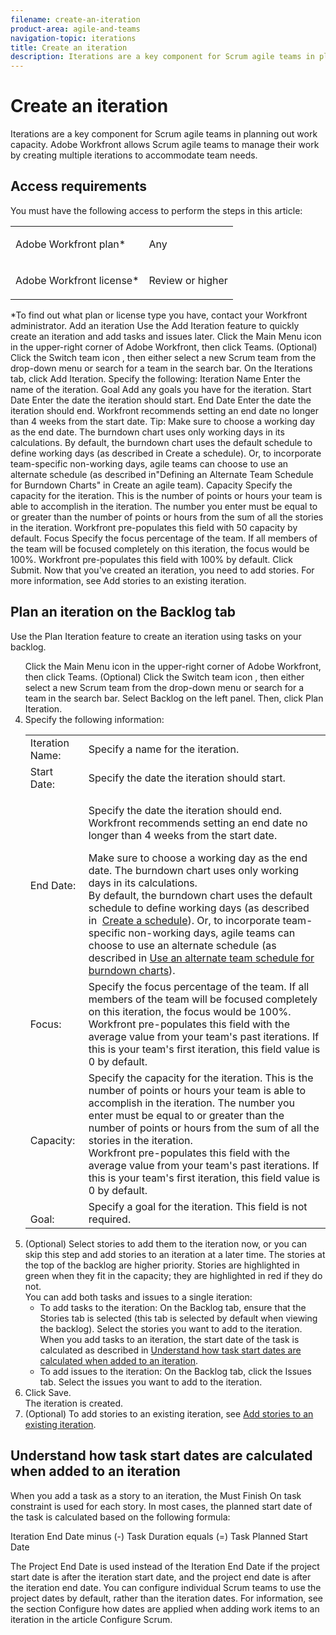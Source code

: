```yaml
---
filename: create-an-iteration
product-area: agile-and-teams
navigation-topic: iterations
title: Create an iteration
description: Iterations are a key component for Scrum agile teams in planning out work capacity. Adobe Workfront allows Scrum agile teams to manage their work by creating multiple iterations to accommodate team needs.
---
```


# Create an iteration

Iterations are a key component for Scrum agile teams in planning out work capacity. Adobe Workfront allows Scrum agile teams to manage their work by creating multiple&nbsp;iterations to accommodate team needs.

## Access requirements

You must have the following access to perform the steps in this article:

<table cellspacing="0"> 
 <col> 
 </col> 
 <col> 
 </col> 
 <tbody> 
  <tr> 
   <td role="rowheader">Adobe Workfront plan*</td> 
   <td> <p>Any</p> </td> 
  </tr> 
  <tr> 
   <td role="rowheader">Adobe Workfront license*</td> 
   <td> <p>Review or higher</p> </td> 
  </tr> 
 </tbody> 
</table>

&#42;To find out what plan or license type you have, contact your Workfront administrator.
Add an iteration Use the Add Iteration feature to quickly create an iteration and add tasks and issues later. Click the Main Menu icon in the upper-right corner of Adobe Workfront, then click Teams. (Optional) Click the Switch team icon , then either select a new Scrum team from the drop-down menu or search for a team in the search bar. On the Iterations tab, click Add Iteration. Specify the following: Iteration Name Enter the name of the iteration. Goal Add any goals you have for the iteration. Start Date Enter the date the iteration should start. End Date Enter the date the iteration should end. Workfront recommends setting an end date no longer than 4 weeks from the start date. Tip: Make sure to choose a working day as the end date. The burndown chart uses only working days in its calculations. By default, the burndown chart uses the default schedule to define working days (as described in Create a schedule). Or, to incorporate team-specific non-working days, agile teams can choose to use an alternate schedule (as described in"Defining an Alternate Team Schedule for Burndown Charts" in Create an agile team). Capacity Specify the capacity for the iteration. This is the number of points or hours your team is able to accomplish in the iteration. The number you enter must be equal to or greater than the number of points or hours from the sum of all the stories in the iteration. Workfront pre-populates this field with 50 capacity by default. Focus Specify the focus percentage of the team. If all members of the team will be focused completely on this iteration, the focus would be 100%. Workfront pre-populates this field with 100% by default. Click Submit. Now that you've created an iteration, you need to add stories. For more information, see Add stories to an existing iteration. 

## Plan an iteration on the Backlog tab

Use the Plan Iteration feature to create an iteration using tasks on your backlog.

<ol> Click the Main Menu icon in the upper-right corner of Adobe Workfront, then click Teams. (Optional) Click the Switch team icon , then either select a new Scrum team from the drop-down menu or search for a team in the search bar. Select Backlog on the left panel. Then, click Plan Iteration. 
 <li value="4">Specify the following information:<br> 
  <table cellspacing="0"> 
   <col> 
   <col> 
   <tbody> 
    <tr> 
     <td role="rowheader"><span class="bold">Iteration Name:</span></td> 
     <td>Specify a name for the iteration.</td> 
    </tr> 
    <tr> 
     <td role="rowheader"><span class="bold">Start Date:</span></td> 
     <td> Specify the date the iteration should start.</td> 
    </tr> 
    <tr> 
     <td role="rowheader"><span class="bold">End Date:</span>&nbsp;</td> 
     <td><p>Specify the date the iteration should end. Workfront recommends setting an end date no longer than 4 weeks from the start date.</p><note type="tip">
       Make sure to choose a working day as the end date. The burndown chart uses only working days in its calculations.
       <br>By default, the burndown chart uses the&nbsp;default schedule to define working days (as described in&nbsp;
       <a href="../../../administration-and-setup/set-up-workfront/configure-timesheets-schedules/create-schedules.md" class="MCXref xref">Create a schedule</a>). Or, to incorporate team-specific non-working days,&nbsp;agile teams can choose to use an alternate schedule (as described in 
       <a href="../../../agile/use-scrum-in-an-agile-team/burndown/use-alt--team-schedule-burndown-charts.md" class="MCXref xref">Use an alternate team schedule for burndown charts</a>).
      </note></td> 
    </tr> 
    <tr> 
     <td role="rowheader"><span class="bold">Focus:</span></td> 
     <td>Specify the focus percentage of the team. If all members of the team will be focused completely on this iteration, the focus would be 100%.<br>Workfront pre-populates this field with the average value from your team's past iterations. If this is your team's first iteration, this field value is 0 by default.</td> 
    </tr> 
    <tr> 
     <td role="rowheader"><br><span class="bold">Capacity:</span></td> 
     <td> Specify the capacity for the iteration. This is the number of points or hours your team is able to accomplish in the iteration. The number you enter must be equal to or greater than the number of points or hours from the sum of all the stories in the iteration.<br>Workfront pre-populates this field with the average value from your team's past iterations. If this is your team's first iteration, this field value is 0 by default.</td> 
    </tr> 
    <tr> 
     <td role="rowheader"><br><span class="bold">Goal:</span></td> 
     <td> Specify a goal for the iteration.&nbsp;This field is not required.</td> 
    </tr> 
   </tbody> 
  </table></li> 
 <li value="5">(Optional) Select stories to add them to&nbsp;the iteration now, or you can skip this step and add stories to an iteration at a later time. The stories at the top of the backlog are higher priority. Stories&nbsp;are highlighted in green when they fit in the capacity; they are highlighted in red if they do not.<br>You can add both tasks and issues to a single iteration: 
  <ul> 
   <li><span class="bold">To add tasks to the iteration:</span> On the <span class="bold">Backlog</span> tab, ensure that the <span class="bold">Stories</span> tab is selected (this tab is selected by default when viewing the backlog). Select the stories you want to add to the iteration.<br>When you add tasks to an iteration, the start date of the task is calculated as described in&nbsp;<a href="#understanding-how-task-start-dates-are-calculated-when-added-to-an-iteration" class="MCXref xref">Understand how task start dates are calculated when added to an iteration</a>.</li> 
   <li><span class="bold">To add issues to the iteration:</span> On the <span class="bold">Backlog</span> tab, click the <span class="bold">Issues</span> tab. Select the issues you want to add to the iteration.</li> 
  </ul></li> 
 <li value="6">Click <span class="bold">Save.</span><br>The iteration is created.</li> 
 <li value="7">(Optional) To add stories to an existing iteration, see <a href="../../../agile/use-scrum-in-an-agile-team/iterations/add-stories-to-existing-iteration.md" class="MCXref xref">Add stories to an existing iteration</a>.</li> 
</ol>

## Understand how task start dates are calculated when added to an iteration

When you add a task as a story to an iteration, the Must Finish On task constraint is used for&nbsp;each story. In most cases, the planned start date of the task is calculated based on the following formula:

Iteration End Date minus (-) Task Duration equals (=) Task Planned Start Date

The Project End Date is used instead of the Iteration End Date if&nbsp;the&nbsp;project start date is after the iteration start date, and the project end date is after the iteration end date.
You can configure individual Scrum teams to use the project dates by default, rather than the iteration dates. For information, see the section Configure how dates are applied when adding work items to an iteration in the article Configure Scrum.  